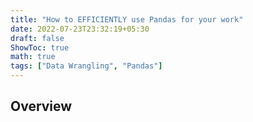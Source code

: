 ```yaml
---
title: "How to EFFICIENTLY use Pandas for your work"
date: 2022-07-23T23:32:19+05:30
draft: false
ShowToc: true
math: true
tags: ["Data Wrangling", "Pandas"]
---
```


## Overview 